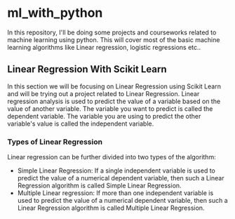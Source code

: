 # ml_with_python
In this repository, I'll be doing some projects and courseworks related to machine learning using python. 
This will cover most of the basic machine learning algorithms like Linear regression, logistic regressions etc..

## Linear Regression With Scikit Learn
In this section we will be focusing on Linear Regression using Scikit Learn and will be trying out a project related to Linear Regression.
Linear regression analysis is used to predict the value of a variable based on the value of another variable. The variable you want to predict is called the dependent variable. The variable you are using to predict the other variable's value is called the independent variable.

### Types of Linear Regression
Linear regression can be further divided into two types of the algorithm:

* Simple Linear Regression:
If a single independent variable is used to predict the value of a numerical dependent variable, then such a Linear Regression algorithm is called Simple Linear Regression.
* Multiple Linear regression:
If more than one independent variable is used to predict the value of a numerical dependent variable, then such a Linear Regression algorithm is called Multiple Linear Regression.
